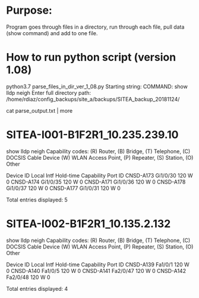 # Purpose:
Program goes through files in a directory, run through each file, pull data (show command) and add to one file.

# How to run python script (version 1.08)<br/>
python3.7 parse_files_in_dir_ver_1_08.py
Starting string: COMMAND: show lldp neigh
Enter full directory path: /home/rdiaz/config_backups/site_a/backups/SITEA_backup_20181124/

cat parse_output.txt | more

SITEA-I001-B1F2R1_10.235.239.10
===============
show lldp neigh
Capability codes:
    (R) Router, (B) Bridge, (T) Telephone, (C) DOCSIS Cable Device
    (W) WLAN Access Point, (P) Repeater, (S) Station, (O) Other

Device ID           Local Intf     Hold-time  Capability      Port ID
CNSD-A173           Gi1/0/30       120        W               0
CNSD-A174           Gi1/0/35       120        W               0
CNSD-A171           Gi1/0/36       120        W               0
CNSD-A178           Gi1/0/37       120        W               0
CNSD-A177           Gi1/0/31       120        W               0

Total entries displayed: 5


SITEA-I002-B1F2R1_10.135.2.132
===============
show lldp neigh
Capability codes:
    (R) Router, (B) Bridge, (T) Telephone, (C) DOCSIS Cable Device
    (W) WLAN Access Point, (P) Repeater, (S) Station, (O) Other

Device ID           Local Intf     Hold-time  Capability      Port ID
CNSD-A139           Fa1/0/1        120        W               0
CNSD-A140           Fa1/0/5        120        W               0
CNSD-A141           Fa2/0/47       120        W               0
CNSD-A142           Fa2/0/48       120        W               0


Total entries displayed: 4


